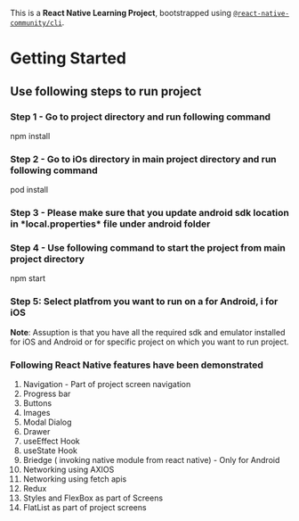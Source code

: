 This is a **React Native Learning Project**, bootstrapped using [`@react-native-community/cli`](https://github.com/react-native-community/cli).

# Getting Started

## Use following steps to run project

### Step 1 - Go to project directory and run following command

npm install

### Step 2 - Go to iOs directory in main project directory and run following command

pod install

### Step 3 - Please make sure that you update android sdk location in \***local.properties**\* file under android folder

### Step 4 - Use following command to start the project from main project directory

npm start

### Step 5: Select platfrom you want to run on a for Android, i for iOS

**Note**: Assuption is that you have all the required sdk and emulator installed for iOS and Android or for specific project on which you want to run project.

### Following React Native features have been demonstrated

1. Navigation - Part of project screen navigation
2. Progress bar
3. Buttons
4. Images
5. Modal Dialog
6. Drawer
7. useEffect Hook
8. useState Hook
9. Briedge ( invoking native module from react native) - Only for Android
10. Networking using AXIOS
11. Networking using fetch apis
12. Redux
13. Styles and FlexBox as part of Screens
14. FlatList as part of project screens
